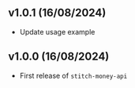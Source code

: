 ## v1.0.1 (16/08/2024)

- Update usage example

## v1.0.0 (16/08/2024)

- First release of `stitch-money-api`